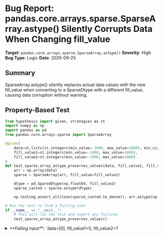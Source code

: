 # Bug Report: pandas.core.arrays.sparse.SparseArray.astype() Silently Corrupts Data When Changing fill_value

**Target**: `pandas.core.arrays.sparse.SparseArray.astype()`
**Severity**: High
**Bug Type**: Logic
**Date**: 2025-09-25

## Summary

SparseArray.astype() silently replaces actual data values with the new fill_value when converting to a SparseDtype with a different fill_value, causing data corruption without warning.

## Property-Based Test

```python
from hypothesis import given, strategies as st
import numpy as np
import pandas as pd
from pandas.core.arrays.sparse import SparseArray

@given(
    data=st.lists(st.integers(min_value=-1000, max_value=1000), min_size=1, max_size=100),
    fill_value1=st.integers(min_value=-1000, max_value=1000),
    fill_value2=st.integers(min_value=-1000, max_value=1000)
)
def test_sparse_array_astype_preserves_values(data, fill_value1, fill_value2):
    arr = np.array(data)
    sparse = SparseArray(arr, fill_value=fill_value1)

    dtype = pd.SparseDtype(np.float64, fill_value2)
    sparse_casted = sparse.astype(dtype)

    np.testing.assert_allclose(sparse_casted.to_dense(), arr.astype(np.float64))

# Run the test to find a failing case
if __name__ == "__main__":
    # This will run the test and report any failures
    test_sparse_array_astype_preserves_values()
```

<details>

<summary>
**Failing input**: `data=[0], fill_value1=0, fill_value2=1`
</summary>
```
Traceback (most recent call last):
  File "/home/npc/pbt/agentic-pbt/worker_/13/hypo.py", line 23, in <module>
    test_sparse_array_astype_preserves_values()
    ~~~~~~~~~~~~~~~~~~~~~~~~~~~~~~~~~~~~~~~~~^^
  File "/home/npc/pbt/agentic-pbt/worker_/13/hypo.py", line 7, in test_sparse_array_astype_preserves_values
    data=st.lists(st.integers(min_value=-1000, max_value=1000), min_size=1, max_size=100),
               ^^^
  File "/home/npc/miniconda/lib/python3.13/site-packages/hypothesis/core.py", line 2124, in wrapped_test
    raise the_error_hypothesis_found
  File "/home/npc/pbt/agentic-pbt/worker_/13/hypo.py", line 18, in test_sparse_array_astype_preserves_values
    np.testing.assert_allclose(sparse_casted.to_dense(), arr.astype(np.float64))
    ~~~~~~~~~~~~~~~~~~~~~~~~~~^^^^^^^^^^^^^^^^^^^^^^^^^^^^^^^^^^^^^^^^^^^^^^^^^^
  File "/home/npc/miniconda/lib/python3.13/site-packages/numpy/testing/_private/utils.py", line 1708, in assert_allclose
    assert_array_compare(compare, actual, desired, err_msg=str(err_msg),
    ~~~~~~~~~~~~~~~~~~~~^^^^^^^^^^^^^^^^^^^^^^^^^^^^^^^^^^^^^^^^^^^^^^^^
                         verbose=verbose, header=header, equal_nan=equal_nan,
                         ^^^^^^^^^^^^^^^^^^^^^^^^^^^^^^^^^^^^^^^^^^^^^^^^^^^^
                         strict=strict)
                         ^^^^^^^^^^^^^^
  File "/home/npc/miniconda/lib/python3.13/site-packages/numpy/testing/_private/utils.py", line 916, in assert_array_compare
    raise AssertionError(msg)
AssertionError:
Not equal to tolerance rtol=1e-07, atol=0

Mismatched elements: 1 / 1 (100%)
Max absolute difference among violations: 1.
Max relative difference among violations: inf
 ACTUAL: array([1.])
 DESIRED: array([0.])
Falsifying example: test_sparse_array_astype_preserves_values(
    data=[0],
    fill_value1=0,
    fill_value2=1,
)
Explanation:
    These lines were always and only run by failing examples:
        /home/npc/miniconda/lib/python3.13/site-packages/numpy/_core/arrayprint.py:600
        /home/npc/miniconda/lib/python3.13/site-packages/numpy/_core/arrayprint.py:964
        /home/npc/miniconda/lib/python3.13/site-packages/numpy/_core/arrayprint.py:1016
        /home/npc/miniconda/lib/python3.13/site-packages/numpy/_core/arrayprint.py:1021
        /home/npc/miniconda/lib/python3.13/site-packages/numpy/_core/fromnumeric.py:3048
        (and 5 more with settings.verbosity >= verbose)
```
</details>

## Reproducing the Bug

```python
import numpy as np
import pandas as pd
from pandas.core.arrays.sparse import SparseArray

# Minimal failing case from the bug report
data = [0]
sparse = SparseArray(data, fill_value=0)
print("Original SparseArray:")
print("  Values:", sparse.to_dense())
print("  Fill value:", sparse.fill_value)
print("  sp_values:", sparse.sp_values)
print("  sp_index.indices:", sparse.sp_index.indices)
print()

# Cast to float64 with a different fill_value
dtype = pd.SparseDtype(np.float64, fill_value=1)
casted = sparse.astype(dtype)
print("After astype(SparseDtype(float64, fill_value=1)):")
print("  Values:", casted.to_dense())
print("  Fill value:", casted.fill_value)
print("  sp_values:", casted.sp_values)
print("  sp_index.indices:", casted.sp_index.indices)
print()

print("Expected: [0.]")
print("Actual:  ", casted.to_dense())
print()

# Verify the fundamental invariant is violated
print("Testing fundamental invariant:")
print("  sparse.astype(dtype).to_dense() =", casted.to_dense())
print("  sparse.to_dense().astype(np.float64) =", sparse.to_dense().astype(np.float64))
print("  These should be equal but they are not!")
```

<details>

<summary>
Data corruption confirmed: value 0 incorrectly becomes 1
</summary>
```
Original SparseArray:
  Values: [0]
  Fill value: 0
  sp_values: []
  sp_index.indices: []

After astype(SparseDtype(float64, fill_value=1)):
  Values: [1.]
  Fill value: 1
  sp_values: []
  sp_index.indices: []

Expected: [0.]
Actual:   [1.]

Testing fundamental invariant:
  sparse.astype(dtype).to_dense() = [1.]
  sparse.to_dense().astype(np.float64) = [0.]
  These should be equal but they are not!
```
</details>

## Why This Is A Bug

This bug violates the fundamental contract of `astype()` which must preserve array values while only changing their type representation. The bug causes **silent data corruption** where user values are replaced without any warning or error.

The issue occurs specifically when:
1. A SparseArray contains values equal to its fill_value (resulting in empty `sp_values` and `sp_index.indices`)
2. `astype()` is called with a SparseDtype that has a different fill_value
3. The original values that equaled the old fill_value are incorrectly replaced with the new fill_value

The bug contradicts pandas' own documentation. The docstring at lines 1287-1292 of `array.py` shows an example where `[0, 0, 1, 2]` with `fill_value=0` correctly becomes `[0.0, 0.0, 1.0, 2.0]` with `fill_value=0.0`, preserving all zeros. However, when ALL values equal the fill_value, they get incorrectly replaced.

This violates the mathematical invariant: `sparse.astype(dtype).to_dense()` should equal `sparse.to_dense().astype(dtype)`.

## Relevant Context

The root cause lies in how SparseArrays store data internally:
- **sp_values**: stores only non-fill values
- **sp_index.indices**: stores indices where non-fill values appear
- When ALL values equal fill_value, both arrays are empty

The `__array__` method (lines 593-594 in array.py) reconstructs the dense array by:
1. Creating an array filled with the current fill_value
2. Setting values at sp_index.indices from sp_values

When `astype()` is called with a new fill_value but sp_values is empty, the reconstructed array uses the NEW fill_value everywhere, losing the original data.

Pattern analysis shows:
- **All values = fill_value**: Complete data loss (e.g., [5,5,5] → [10,10,10])
- **Some values = fill_value**: Partial data loss (e.g., [5,6,5] → [10,6,10])
- **No values = fill_value**: Works correctly (e.g., [6,7,8] → [6,7,8])

Documentation: https://pandas.pydata.org/docs/reference/api/pandas.arrays.SparseArray.astype.html
Source code: `/pandas/core/arrays/sparse/array.py` lines 1240-1314

## Proposed Fix

The astype method needs to detect when fill_value changes and explicitly preserve values that were previously stored implicitly as fill values:

```diff
--- a/pandas/core/arrays/sparse/array.py
+++ b/pandas/core/arrays/sparse/array.py
@@ -1305,6 +1305,14 @@ class SparseArray(OpsMixin, PandasObject, ExtensionArray):
             return astype_array(values, dtype=future_dtype, copy=False)

         dtype = self.dtype.update_dtype(dtype)
+
+        # If fill_value is changing, we need to convert to dense first
+        # to preserve actual values, then convert back to sparse
+        if not self._fill_value_matches(dtype.fill_value):
+            dense_values = np.asarray(self)
+            dense_values = ensure_wrapped_if_datetimelike(dense_values)
+            dense_casted = astype_array(dense_values, dtype.subtype, copy=False)
+            return type(self)(dense_casted, fill_value=dtype.fill_value)
+
         subtype = pandas_dtype(dtype._subtype_with_str)
         subtype = cast(np.dtype, subtype)  # ensured by update_dtype
         values = ensure_wrapped_if_datetimelike(self.sp_values)
```